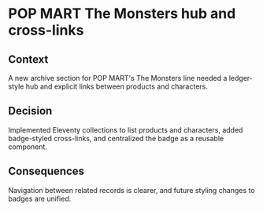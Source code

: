 # POP MART The Monsters hub and cross-links

## Context

A new archive section for POP MART's The Monsters line needed a ledger-style hub and explicit links between products and characters.

## Decision

Implemented Eleventy collections to list products and characters, added badge-styled cross-links, and centralized the badge as a reusable component.

## Consequences

Navigation between related records is clearer, and future styling changes to badges are unified.
